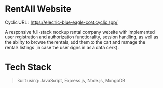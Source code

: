 # RentAll Website

Cyclic URL    : https://electric-blue-eagle-coat.cyclic.app/

A responsive full-stack mockup rental company website with implemented user registration and authorization functionality, session handling, as well as the ability to browse the rentals, add them to the cart and manage the rentals listings (in case the user signs in as a data clerk). 

# Tech Stack

> Built using: JavaScript, Express.js, Node.js, MongoDB
